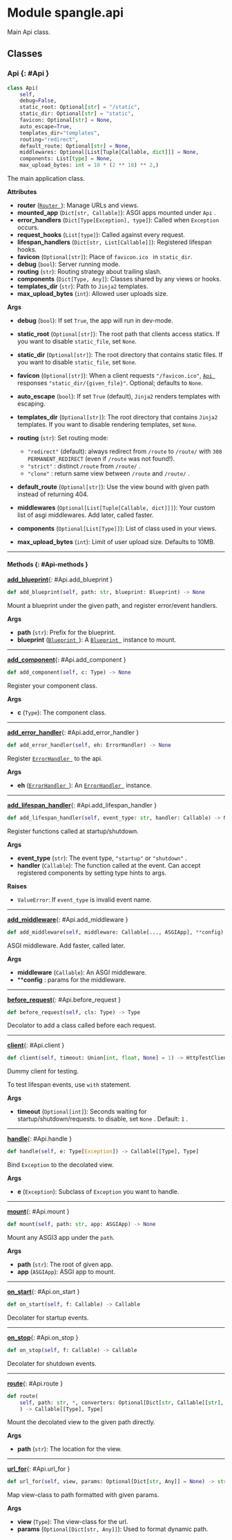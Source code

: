 # Module spangle.api

Main Api class.


## Classes

### Api {: #Api }

```python
class Api(
    self,
    debug=False,
    static_root: Optional[str] = "/static",
    static_dir: Optional[str] = "static",
    favicon: Optional[str] = None,
    auto_escape=True,
    templates_dir="templates",
    routing="redirect",
    default_route: Optional[str] = None,
    middlewares: Optional[List[Tuple[Callable, dict]]] = None,
    components: List[type] = None,
    max_upload_bytes: int = 10 * (2 ** 10) ** 2,)
```

The main application class.

**Attributes**

* **router** ([`Router `](../blueprint-py#Router)): Manage URLs and views.
* **mounted_app** (`Dict[str, Callable]`): ASGI apps mounted under `Api` .
* **error_handlers** (`Dict[Type[Exception], type]`): Called when `Exception` occurs.
* **request_hooks** (`List[type]`): Called against every request.
* **lifespan_handlers** (`Dict[str, List[Callable]]`): Registered lifespan hooks.
* **favicon** (`Optional[str]`): Place of `favicon.ico ` in `static_dir`.
* **debug** (`bool`): Server running mode.
* **routing** (`str`): Routing strategy about trailing slash.
* **components** (`Dict[Type, Any]`): Classes shared by any views or hooks.
* **templates_dir** (`str`): Path to `Jinja2` templates.
* **max_upload_bytes** (`int`): Allowed user uploads size.

**Args**

* **debug** (`bool`): If set `True`, the app will run in dev-mode.
* **static_root** (`Optional[str]`): The root path that clients access statics. If
    you want to disable `static_file`, set `None`.
* **static_dir** (`Optional[str]`): The root directory that contains static files.
    If you want to disable `static_file`, set `None`.
* **favicon** (`Optional[str]`): When a client requests `"/favicon.ico"`,
    [`Api `](./#Api) responses `"static_dir/{given_file}"`. Optional; defaults
     to `None`.
* **auto_escape** (`bool`): If set `True` (default), `Jinja2` renders templates with
    escaping.
* **templates_dir** (`Optional[str]`): The root directory that contains `Jinja2`
    templates. If you want to disable rendering templates, set `None`.
* **routing** (`str`): Set routing mode:

    * `"redirect"` (default): always redirect from `/route` to `/route/` with
        `308 PERMANENT_REDIRECT` (even if `/route` was not found!).
    * `"strict"` : distinct `/route` from `/route/` .
    * `"clone"` : return same view between `/route` and `/route/` .

* **default_route** (`Optional[str]`): Use the view bound with given path instead
    of returning 404.
* **middlewares** (`Optional[List[Tuple[Callable, dict]]]`): Your custom list of
    asgi middlewares. Add later, called faster.
* **components** (`Optional[List[Type]]`): List of class used in your views.
* **max_upload_bytes** (`int`): Limit of user upload size. Defaults to 10MB.


------

#### Methods {: #Api-methods }

[**add_blueprint**](#Api.add_blueprint){: #Api.add_blueprint }

```python
def add_blueprint(self, path: str, blueprint: Blueprint) -> None
```

Mount a blueprint under the given path, and register error/event handlers.

**Args**

* **path** (`str`): Prefix for the blueprint.
* **blueprint** ([`Blueprint `](../blueprint-py#Blueprint)): A [`Blueprint `](../blueprint-py#Blueprint)
    instance to mount.

------

[**add_component**](#Api.add_component){: #Api.add_component }

```python
def add_component(self, c: Type) -> None
```

Register your component class.

**Args**

* **c** (`Type`): The component class.

------

[**add_error_handler**](#Api.add_error_handler){: #Api.add_error_handler }

```python
def add_error_handler(self, eh: ErrorHandler) -> None
```

Register [`ErrorHandler `](../error_handler-py#ErrorHandler) to the api.

**Args**

* **eh** ([`ErrorHandler `](../error_handler-py#ErrorHandler)): An
    [`ErrorHandler `](../error_handler-py#ErrorHandler) instance.

------

[**add_lifespan_handler**](#Api.add_lifespan_handler){: #Api.add_lifespan_handler }

```python
def add_lifespan_handler(self, event_type: str, handler: Callable) -> None
```

Register functions called at startup/shutdown.

**Args**

* **event_type** (`str`): The event type, `"startup"` or `"shutdown"` .
* **handler** (`Callable`): The function called at the event. Can accept
    registered components by setting type hints to args.

**Raises**

* `ValueError`: If `event_type` is invalid event name.

------

[**add_middleware**](#Api.add_middleware){: #Api.add_middleware }

```python
def add_middleware(self, middleware: Callable[..., ASGIApp], **config) -> None
```

ASGI middleware. Add faster, called later.

**Args**

* **middleware** (`Callable`): An ASGI middleware.
* ****config** : params for the middleware.

------

[**before_request**](#Api.before_request){: #Api.before_request }

```python
def before_request(self, cls: Type) -> Type
```

Decolator to add a class called before each request.

------

[**client**](#Api.client){: #Api.client }

```python
def client(self, timeout: Union[int, float, None] = 1) -> HttpTestClient
```

Dummy client for testing.

To test lifespan events, use `with` statement.

**Args**

* **timeout** (`Optional[int]`): Seconds waiting for startup/shutdown/requests.
    to disable, set `None` . Default: `1` .

------

[**handle**](#Api.handle){: #Api.handle }

```python
def handle(self, e: Type[Exception]) -> Callable[[Type], Type]
```

Bind `Exception` to the decolated view.

**Args**

* **e** (`Exception`): Subclass of `Exception` you want to handle.

------

[**mount**](#Api.mount){: #Api.mount }

```python
def mount(self, path: str, app: ASGIApp) -> None
```

Mount any ASGI3 app under the `path`.

**Args**

* **path** (`str`): The root of given app.
* **app** (`ASGIApp`): ASGI app to mount.

------

[**on_start**](#Api.on_start){: #Api.on_start }

```python
def on_start(self, f: Callable) -> Callable
```

Decolater for startup events.

------

[**on_stop**](#Api.on_stop){: #Api.on_stop }

```python
def on_stop(self, f: Callable) -> Callable
```

Decolater for shutdown events.

------

[**route**](#Api.route){: #Api.route }

```python
def route(
    self, path: str, *, converters: Optional[Dict[str, Callable[[str], Any]]] = None
    ) -> Callable[[Type], Type]
```

Mount the decolated view to the given path directly.

**Args**

* **path** (`str`): The location for the view.

------

[**url_for**](#Api.url_for){: #Api.url_for }

```python
def url_for(self, view, params: Optional[Dict[str, Any]] = None) -> str
```

Map view-class to path formatted with given params.

**Args**

* **view** (`Type`): The view-class for the url.
* **params** (`Optional[Dict[str, Any]]`): Used to format dynamic path.
